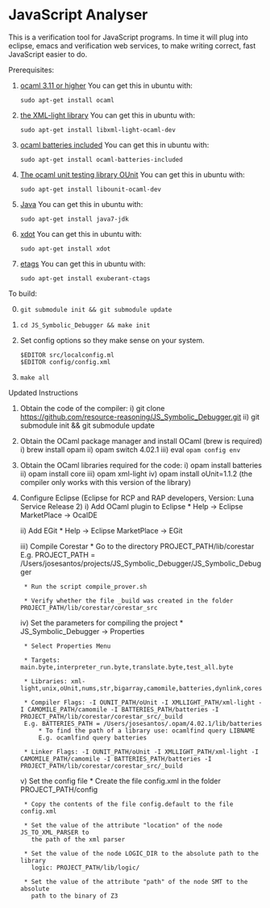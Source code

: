 # JavaScript Analyser

This is a verification tool for JavaScript programs. In time it will
plug into eclipse, emacs and verification web services, to make
writing correct, fast JavaScript easier to do.

Prerequisites:

1. [ocaml 3.11 or higher]([http://caml.inria.fr/ocaml/index.en.html)
    You can get this in ubuntu with:

    `sudo apt-get install ocaml`

2. [the XML-light library](http://tech.motion-twin.com/xmllight)
    You can get this in ubuntu with:

    `sudo apt-get install libxml-light-ocaml-dev`

3. [ocaml batteries included](http://batteries.forge.ocamlcore.org/)
    You can get this in ubuntu with:

    `sudo apt-get install ocaml-batteries-included`

4. [The ocaml unit testing library OUnit](http://ounit.forge.ocamlcore.org/)
    You can get this in ubuntu with:

    `sudo apt-get install libounit-ocaml-dev`

5. [Java](http://www.oracle.com/technetwork/java/index.html )
    You can get this in ubuntu with:

    `sudo apt-get install java7-jdk`

6. [xdot](http://code.google.com/p/jrfonseca/wiki/XDot)
    You can get this in ubuntu with:

    `sudo apt-get install xdot`

7. [etags](http://ctags.sourceforge.net/)
    You can get this in ubuntu with:

    `sudo apt-get install exuberant-ctags`

To build:

0.  `git submodule init && git submodule update`
1.  `cd JS_Symbolic_Debugger && make init`
2.  Set config options so they make sense on your system.

        $EDITOR src/localconfig.ml
        $EDITOR config/config.xml

3.  `make all`

Updated Instructions


1) Obtain the code of the compiler: 
	i) git clone https://github.com/resource-reasoning/JS_Symbolic_Debugger.git
	ii) git submodule init && git submodule update

2) Obtain the OCaml package manager and install OCaml (brew is required)
	i) brew install opam
	ii) opam switch 4.02.1
	iii) eval `opam config env`

3) Obtain the OCaml libraries required for the code:
	i) opam install batteries
	ii) opam install core
	iii) opam xml-light
	iv) opam install oUnit=1.1.2 (the compiler only works with this version of the library)

4) Configure Eclipse (Eclipse for RCP and RAP developers, Version: Luna Service Release 2)
	i) Add OCaml plugin to Eclipse 
    	* Help -> Eclipse MarketPlace -> OcaIDE
    	
    ii) Add EGit
      	* Help -> Eclipse MarketPlace -> EGit

    iii) Compile Corestar
        * Go to the directory PROJECT_PATH/lib/corestar
        E.g. PROJECT_PATH = /Users/josesantos/projects/JS_Symbolic_Debugger/JS_Symbolic_Debugger

        * Run the script compile_prover.sh

        * Verify whether the file _build was created in the folder PROJECT_PATH/lib/corestar/corestar_src

    iv) Set the parameters for compiling the project
        * JS_Symbolic_Debugger -> Properties 

        * Select Properties Menu

        * Targets: main.byte,interpreter_run.byte,translate.byte,test_all.byte

        * Libraries: xml-light,unix,oUnit,nums,str,bigarray,camomile,batteries,dynlink,corestar

        * Compiler Flags: -I OUNIT_PATH/oUnit -I XMLLIGHT_PATH/xml-light -I CAMOMILE_PATH/camomile -I BATTERIES_PATH/batteries -I PROJECT_PATH/lib/corestar/corestar_src/_build
        E.g. BATTERIES_PATH = /Users/josesantos/.opam/4.02.1/lib/batteries
            * To find the path of a library use: ocamlfind query LIBNAME
            E.g. ocamlfind query batteries 

        * Linker Flags: -I OUNIT_PATH/oUnit -I XMLLIGHT_PATH/xml-light -I CAMOMILE_PATH/camomile -I BATTERIES_PATH/batteries -I PROJECT_PATH/lib/corestar/corestar_src/_build

    v) Set the config file
        * Create the file config.xml in the folder PROJECT_PATH/config

        * Copy the contents of the file config.default to the file config.xml

        * Set the value of the attribute "location" of the node JS_TO_XML_PARSER to 
          the path of the xml parser

        * Set the value of the node LOGIC_DIR to the absolute path to the library 
          logic: PROJECT_PATH/lib/logic/

        * Set the value of the attribute "path" of the node SMT to the absolute 
          path to the binary of Z3



